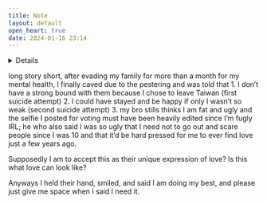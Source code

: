 ```yaml
---
title: Note
layout: default
open_heart: true
date: 2024-01-16 23:14
---
```


<details>CW: depression/suicide/family</details>

long story short, after evading my family for more than a month for my mental health, I finally caved due to the pestering and was told that 1. I don’t have a strong bound with them because I chose to leave Taiwan (first suicide attempt) 2. I could have stayed and be happy if only I wasn’t so weak (second suicide attempt) 3. my bro stills thinks I am fat and ugly and the selfie I posted for voting must have been heavily edited since I’m fugly IRL; he who also said I was so ugly that I need not to go out and scare people since I was 10 and that it’d be hard pressed for me to ever find love just a few years ago.

Supposedly I am to accept this as their unique expression of love? Is this what love can look like?

Anyways I held their hand, smiled, and said I am doing my best, and please just give me space when I said I need it.

